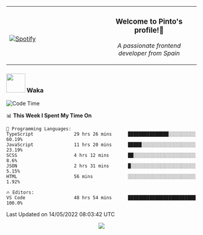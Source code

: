 <table width="100%" align="center"> 
  <tr>
  <td width="50%">
      
&nbsp; <br> [![Spotify](https://novatorem-zeta-rust.vercel.app/api/spotify)](https://open.spotify.com/user/novatorem-zeta-rust)

  </td>
  <td width="50%">
    <h3 align="center">Welcome to Pinto's profile!👋</h3>
    <p align="center"><em>A passionate frontend developer from Spain</em></p>
  </td>
  </table>

### <img src="https://media.giphy.com/media/VgCDAzcKvsR6OM0uWg/giphy.gif" width="50"> Waka

  <!--START_SECTION:waka-->
![Code Time](http://img.shields.io/badge/Code%20Time-368%20hrs%2041%20mins-blue)

📊 **This Week I Spent My Time On** 

```text
💬 Programming Languages: 
TypeScript               29 hrs 26 mins      ███████████████░░░░░░░░░░   60.19% 
JavaScript               11 hrs 20 mins      █████░░░░░░░░░░░░░░░░░░░░   23.19% 
SCSS                     4 hrs 12 mins       ██░░░░░░░░░░░░░░░░░░░░░░░   8.6% 
JSON                     2 hrs 31 mins       █░░░░░░░░░░░░░░░░░░░░░░░░   5.15% 
HTML                     56 mins             ░░░░░░░░░░░░░░░░░░░░░░░░░   1.92%

🔥 Editors: 
VS Code                  48 hrs 54 mins      █████████████████████████   100.0%

```


 Last Updated on 14/05/2022 08:03:42 UTC
<!--END_SECTION:waka-->

<div align="center">
<img src="https://github-readme-stats-gilt-tau.vercel.app/api/top-langs/?username=pinto-hub&layout=compact&theme=dracula" />
</div>
